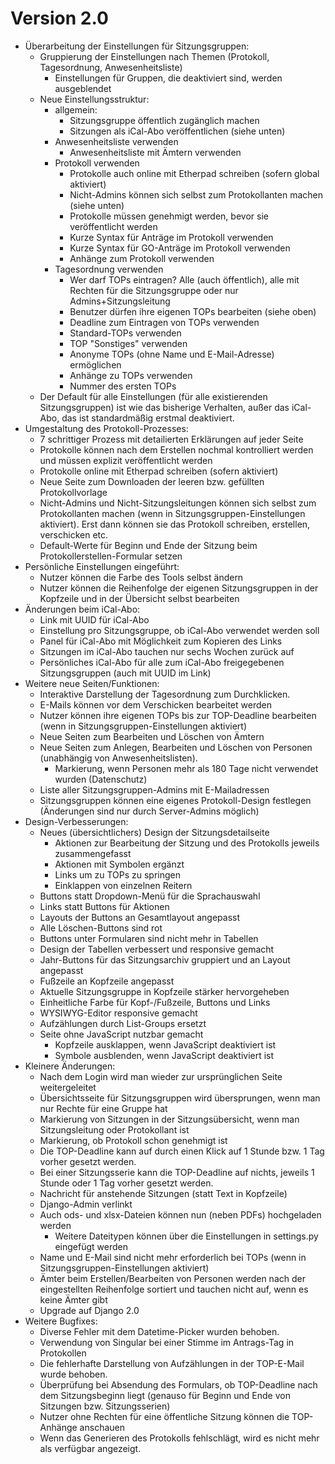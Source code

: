Version 2.0
===========
  * Überarbeitung der Einstellungen für Sitzungsgruppen:
    * Gruppierung der Einstellungen nach Themen (Protokoll, Tagesordnung, Anwesenheitsliste)
      * Einstellungen für Gruppen, die deaktiviert sind, werden ausgeblendet
    * Neue Einstellungsstruktur:
      * allgemein:
        * Sitzungsgruppe öffentlich zugänglich machen
        * Sitzungen als iCal-Abo veröffentlichen (siehe unten)
      * Anwesenheitsliste verwenden
        * Anwesenheitsliste mit Ämtern verwenden
      * Protokoll verwenden
        * Protokolle auch online mit Etherpad schreiben (sofern global aktiviert)
        * Nicht-Admins können sich selbst zum Protokollanten machen (siehe unten)
        * Protokolle müssen genehmigt werden, bevor sie veröffentlicht werden
        * Kurze Syntax für Anträge im Protokoll verwenden
        * Kurze Syntax für GO-Anträge im Protokoll verwenden
        * Anhänge zum Protokoll verwenden
      * Tagesordnung verwenden
        * Wer darf TOPs eintragen? Alle (auch öffentlich), alle mit Rechten für die Sitzungsgruppe oder nur Admins+Sitzungsleitung
        * Benutzer dürfen ihre eigenen TOPs bearbeiten (siehe oben)
        * Deadline zum Eintragen von TOPs verwenden
        * Standard-TOPs verwenden
        * TOP "Sonstiges" verwenden
        * Anonyme TOPs (ohne Name und E-Mail-Adresse) ermöglichen
        * Anhänge zu TOPs verwenden
        * Nummer des ersten TOPs
    * Der Default für alle Einstellungen (für alle existierenden Sitzungsgruppen) ist wie das bisherige Verhalten, außer das iCal-Abo, das ist standardmäßig erstmal deaktiviert.
  * Umgestaltung des Protokoll-Prozesses:
    * 7 schrittiger Prozess mit detailierten Erklärungen auf jeder Seite
    * Protokolle können nach dem Erstellen nochmal kontrolliert werden und müssen explizit veröffentlicht werden
    * Protokolle online mit Etherpad schreiben (sofern aktiviert)
    * Neue Seite zum Downloaden der leeren bzw. gefüllten Protokollvorlage
    * Nicht-Admins und Nicht-Sitzungsleitungen können sich selbst zum Protokollanten machen (wenn in Sitzungsgruppen-Einstellungen aktiviert). Erst dann können sie das Protokoll schreiben, erstellen, verschicken etc.
    * Default-Werte für Beginn und Ende der Sitzung beim Protokollerstellen-Formular setzen
  * Persönliche Einstellungen eingeführt:
    * Nutzer können die Farbe des Tools selbst ändern
    * Nutzer können die Reihenfolge der eigenen Sitzungsgruppen in der Kopfzeile und in der Übersicht selbst bearbeiten
  * Änderungen beim iCal-Abo:
    * Link mit UUID für iCal-Abo
    * Einstellung pro Sitzungsgruppe, ob iCal-Abo verwendet werden soll
    * Panel für iCal-Abo mit Möglichkeit zum Kopieren des Links
    * Sitzungen im iCal-Abo tauchen nur sechs Wochen zurück auf
    * Persönliches iCal-Abo für alle zum iCal-Abo freigegebenen Sitzungsgruppen (auch mit UUID im Link)
  * Weitere neue Seiten/Funktionen:
    * Interaktive Darstellung der Tagesordnung zum Durchklicken.
    * E-Mails können vor dem Verschicken bearbeitet werden
    * Nutzer können ihre eigenen TOPs bis zur TOP-Deadline bearbeiten (wenn in Sitzungsgruppen-Einstellungen aktiviert)
    * Neue Seiten zum Bearbeiten und Löschen von Ämtern
    * Neue Seiten zum Anlegen, Bearbeiten und Löschen von Personen (unabhängig von Anwesenheitslisten).
      * Markierung, wenn Personen mehr als 180 Tage nicht verwendet wurden (Datenschutz)
    * Liste aller Sitzungsgruppen-Admins mit E-Mailadressen
    * Sitzungsgruppen können eine eigenes Protokoll-Design festlegen (Änderungen sind nur durch Server-Admins möglich)
  * Design-Verbesserungen:
    * Neues (übersichtlichers) Design der Sitzungsdetailseite
      * Aktionen zur Bearbeitung der Sitzung und des Protokolls jeweils zusammengefasst
      * Aktionen mit Symbolen ergänzt
      * Links um zu TOPs zu springen
      * Einklappen von einzelnen Reitern
    * Buttons statt Dropdown-Menü für die Sprachauswahl
    * Links statt Buttons für Aktionen
    * Layouts der Buttons an Gesamtlayout angepasst
    * Alle Löschen-Buttons sind rot
    * Buttons unter Formularen sind nicht mehr in Tabellen
    * Design der Tabellen verbessert und responsive gemacht
    * Jahr-Buttons für das Sitzungsarchiv gruppiert und an Layout angepasst
    * Fußzeile an Kopfzeile angepasst
    * Aktuelle Sitzungsgruppe in Kopfzeile stärker hervorgeheben
    * Einheitliche Farbe für Kopf-/Fußzeile, Buttons und Links
    * WYSIWYG-Editor responsive gemacht
    * Aufzählungen durch List-Groups ersetzt
    * Seite ohne JavaScript nutzbar gemacht
      * Kopfzeile ausklappen, wenn JavaScript deaktiviert ist
      * Symbole ausblenden, wenn JavaScript deaktiviert ist
  * Kleinere Änderungen:
    * Nach dem Login wird man wieder zur ursprünglichen Seite weitergeleitet
    * Übersichtsseite für Sitzungsgruppen wird übersprungen, wenn man nur Rechte für eine Gruppe hat
    * Markierung von Sitzungen in der Sitzungsübersicht, wenn man Sitzungsleitung oder Protokollant ist
    * Markierung, ob Protokoll schon genehmigt ist
    * Die TOP-Deadline kann auf durch einen Klick auf 1 Stunde bzw. 1 Tag vorher gesetzt werden.
    * Bei einer Sitzungsserie kann die TOP-Deadline auf nichts, jeweils 1 Stunde oder 1 Tag vorher gesetzt werden.
    * Nachricht für anstehende Sitzungen (statt Text in Kopfzeile)
    * Django-Admin verlinkt
    * Auch ods- und xlsx-Dateien können nun (neben PDFs) hochgeladen werden
      * Weitere Dateitypen können über die Einstellungen in settings.py eingefügt werden
    * Name und E-Mail sind nicht mehr erforderlich bei TOPs (wenn in Sitzungsgruppen-Einstellungen aktiviert)
    * Ämter beim Erstellen/Bearbeiten von Personen werden nach der eingestellten Reihenfolge sortiert und tauchen nicht auf, wenn es keine Ämter gibt
    * Upgrade auf Django 2.0
  * Weitere Bugfixes:
    * Diverse Fehler mit dem Datetime-Picker wurden behoben.
    * Verwendung von Singular bei einer Stimme im Antrags-Tag in Protokollen
    * Die fehlerhafte Darstellung von Aufzählungen in der TOP-E-Mail wurde behoben.
    * Überprüfung bei Absendung des Formulars, ob TOP-Deadline nach dem Sitzungsbeginn liegt (genauso für Beginn und Ende von Sitzungen bzw. Sitzungsserien)
    * Nutzer ohne Rechten für eine öffentliche Sitzung können die TOP-Anhänge anschauen
    * Wenn das Generieren des Protokolls fehlschlägt, wird es nicht mehr als verfügbar angezeigt.
